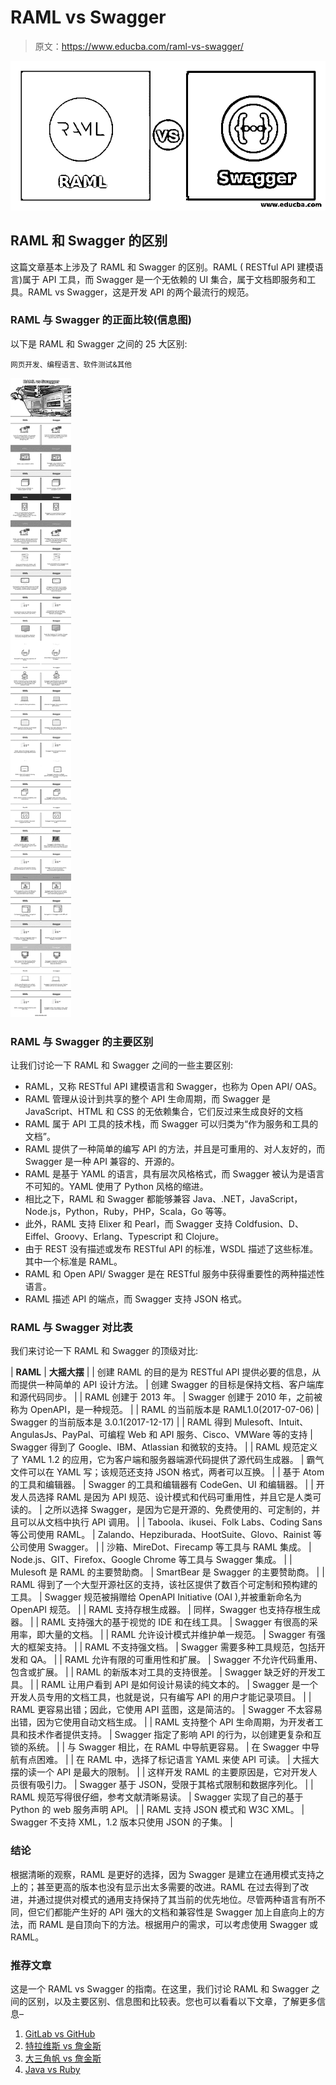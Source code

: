# RAML vs Swagger

> 原文：<https://www.educba.com/raml-vs-swagger/>

![RAML vs Swagger](img/89988ebbbd82352427539fe745839af1.png)



## RAML 和 Swagger 的区别

这篇文章基本上涉及了 RAML 和 Swagger 的区别。RAML ( RESTful API 建模语言)属于 API 工具，而 Swagger 是一个无依赖的 UI 集合，属于文档即服务和工具。RAML vs Swagger，这是开发 API 的两个最流行的规范。

### RAML 与 Swagger 的正面比较(信息图)

以下是 RAML 和 Swagger 之间的 25 大区别:

<small>网页开发、编程语言、软件测试&其他</small>

![RAML-vs-Swagger-info](img/310878c6015fe755206ed5eff75fa716.png)



### RAML 与 Swagger 的主要区别

让我们讨论一下 RAML 和 Swagger 之间的一些主要区别:

*   RAML，又称 RESTful API 建模语言和 Swagger，也称为 Open API/ OAS。
*   RAML 管理从设计到共享的整个 API 生命周期，而 Swagger 是 JavaScript、HTML 和 CSS 的无依赖集合，它们反过来生成良好的文档
*   RAML 属于 API 工具的技术栈，而 Swagger 可以归类为“作为服务和工具的文档”。
*   RAML 提供了一种简单的编写 API 的方法，并且是可重用的、对人友好的，而 Swagger 是一种 API 兼容的、开源的。
*   RAML 是基于 YAML 的语言，具有层次风格格式，而 Swagger 被认为是语言不可知的。YAML 使用了 Python 风格的缩进。
*   相比之下，RAML 和 Swagger 都能够兼容 Java、.NET，JavaScript，Node.js，Python，Ruby，PHP，Scala，Go 等等。
*   此外，RAML 支持 Elixer 和 Pearl，而 Swagger 支持 Coldfusion、D、Eiffel、Groovy、Erlang、Typescript 和 Clojure。
*   由于 REST 没有描述或发布 RESTful API 的标准，WSDL 描述了这些标准。其中一个标准是 RAML。
*   RAML 和 Open API/ Swagger 是在 RESTful 服务中获得重要性的两种描述性语言。
*   RAML 描述 API 的端点，而 Swagger 支持 JSON 格式。

### RAML 与 Swagger 对比表

我们来讨论一下 RAML 和 Swagger 的顶级对比:

| **RAML** | **大摇大摆** |
| 创建 RAML 的目的是为 RESTful API 提供必要的信息，从而提供一种简单的 API 设计方法。 | 创建 Swagger 的目标是保持文档、客户端库和源代码同步。 |
| RAML 创建于 2013 年。 | Swagger 创建于 2010 年，之前被称为 OpenAPI，是一种规范。 |
| RAML 的当前版本是 RAML1.0(2017-07-06) | Swagger 的当前版本是 3.0.1(2017-12-17) |
| RAML 得到 Mulesoft、Intuit、AngulasJs、PayPal、可编程 Web 和 API 服务、Cisco、VMWare 等的支持 | Swagger 得到了 Google、IBM、Atlassian 和微软的支持。 |
| RAML 规范定义了 YAML 1.2 的应用，它为客户端和服务器端源代码提供了源代码生成器。 | 霸气文件可以在 YAML 写；该规范还支持 JSON 格式，两者可以互换。 |
| 基于 Atom 的工具和编辑器。 | Swagger 的工具和编辑器有 CodeGen、UI 和编辑器。 |
| 开发人员选择 RAML 是因为 API 规范、设计模式和代码可重用性，并且它是人类可读的。 | 之所以选择 Swagger，是因为它是开源的、免费使用的、可定制的，并且可以从文档中执行 API 调用。 |
| Taboola、ikusei、Folk Labs、Coding Sans 等公司使用 RAML。 | Zalando、Hepziburada、HootSuite、Glovo、Rainist 等公司使用 Swagger。 |
| 沙箱、MireDot、Firecamp 等工具与 RAML 集成。 | Node.js、GIT、Firefox、Google Chrome 等工具与 Swagger 集成。 |
| Mulesoft 是 RAML 的主要赞助商。 | SmartBear 是 Swagger 的主要赞助商。 |
| RAML 得到了一个大型开源社区的支持，该社区提供了数百个可定制和预构建的工具。 | Swagger 规范被捐赠给 OpenAPI Initiative (OAI ),并被重新命名为 OpenAPI 规范。 |
| RAML 支持存根生成器。 | 同样，Swagger 也支持存根生成器。 |
| RAML 支持强大的基于视觉的 IDE 和在线工具。 | Swagger 有很高的采用率，即大量的文档。 |
| RAML 允许设计模式并维护单一规范。 | Swagger 有强大的框架支持。 |
| RAML 不支持强文档。 | Swagger 需要多种工具规范，包括开发和 QA。 |
| RAML 允许有限的可重用性和扩展。 | Swagger 不允许代码重用、包含或扩展。 |
| RAML 的新版本对工具的支持很差。 | Swagger 缺乏好的开发工具。 |
| RAML 让用户看到 API 是如何设计易读的纯文本的。 | Swagger 是一个开发人员专用的文档工具，也就是说，只有编写 API 的用户才能记录项目。 |
| RAML 更容易出错；因此，它使用 API 蓝图，这是简洁的。 | Swagger 不太容易出错，因为它使用自动文档生成。 |
| RAML 支持整个 API 生命周期，为开发者工具和技术作者提供支持。 | Swagger 指定了影响 API 的行为，以创建更复杂和互锁的系统。 |
| 与 Swagger 相比，在 RAML 中导航更容易。 | 在 Swagger 中导航有点困难。 |
| 在 RAML 中，选择了标记语言 YAML 来使 API 可读。 | 大摇大摆的读一个 API 是最大的限制。 |
| 这样开发 RAML 的主要原因是，它对开发人员很有吸引力。 | Swagger 基于 JSON，受限于其格式限制和数据序列化。 |
| RAML 规范写得很仔细，参考文献清晰易读。 | Swagger 实现了自己的基于 Python 的 web 服务声明 API。 |
| RAML 支持 JSON 模式和 W3C XML。 | Swagger 不支持 XML，1.2 版本只使用 JSON 的子集。 |

### 结论

根据清晰的观察，RAML 是更好的选择，因为 Swagger 是建立在通用模式支持之上的；甚至更高的版本也没有显示出太多需要的改进。RAML 在过去得到了改进，并通过提供对模式的通用支持保持了其当前的优先地位。尽管两种语言有所不同，但它们都能产生好的 API 强大的文档和兼容性是 Swagger 加上自底向上的方法，而 RAML 是自顶向下的方法。根据用户的需求，可以考虑使用 Swagger 或 RAML。

### 推荐文章

这是一个 RAML vs Swagger 的指南。在这里，我们讨论 RAML 和 Swagger 之间的区别，以及主要区别、信息图和比较表。您也可以看看以下文章，了解更多信息–

1.  [GitLab vs GitHub](https://www.educba.com/gitlab-vs-github/)
2.  [特拉维斯 vs 詹金斯](https://www.educba.com/travis-vs-jenkins/)
3.  [大三角帆 vs 詹金斯](https://www.educba.com/spinnaker-vs-jenkins/)
4.  [Java vs Ruby](https://www.educba.com/java-vs-ruby/)





